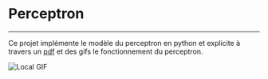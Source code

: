# Perceptron
***
Ce projet implémente le modèle du perceptron en python et explicite à travers un [pdf](/Documentation/Perceptron.pdf) et des gifs le fonctionnement du perceptron.

![Local GIF](./Plots/Train-Perceptron-(Sigmoid-LogLoss).gif)

